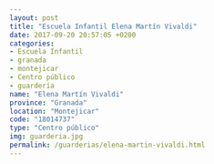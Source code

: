```yaml
---
layout: post
title: "Escuela Infantil Elena Martín Vivaldi"
date: 2017-09-20 20:57:05 +0200
categories:
- Escuela Infantil
- granada
- montejicar
- Centro público
- guarderia
name: "Elena Martín Vivaldi"
province: "Granada"
location: "Montejicar"
code: "18014737"
type: "Centro público"
img: guarderia.jpg
permalink: /guarderias/elena-martin-vivaldi.html
---
```

